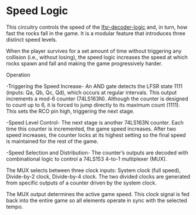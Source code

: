 # Speed Logic

This circuitry controls the speed of the [lfsr-decoder-logic](../lfsr-decoder-logic/) and, in turn, how fast the rocks fall in the game. It is a modular feature that introduces three distinct speed levels.

When the player survives for a set amount of time without triggering any collision (i.e., without losing), the speed logic increases the speed at which rocks spawn and fall and making the game progressively harder.

Operation

-Triggering the Speed Increase-
An AND gate detects the LFSR state 1111 (inputs: Qa, Qb, Qc, Qd), which occurs at regular intervals. This output increments a mod-6 counter (74LS163N). Although the counter is designed to count up to 6, it is forced to jump directly to its maximum count (1111). This sets the RCO pin high, triggering the next stage.

-Speed Level Control-
The next stage is another 74LS163N counter. Each time this counter is incremented, the game speed increases. After two speed increases, the counter locks at its highest setting so the final speed is maintained for the rest of the game.

-Speed Selection and Distribution-
The counter’s outputs are decoded with combinational logic to control a 74LS153 4-to-1 multiplexer (MUX).

The MUX selects between three clock inputs:
System clock (full speed),
Divide-by-2 clock,
Divide-by-4 clock.
The two divided clocks are generated from specific outputs of a counter driven by the system clock.

The MUX output determines the active game speed. This clock signal is fed back into the entire game so all elements operate in sync with the selected tempo.

